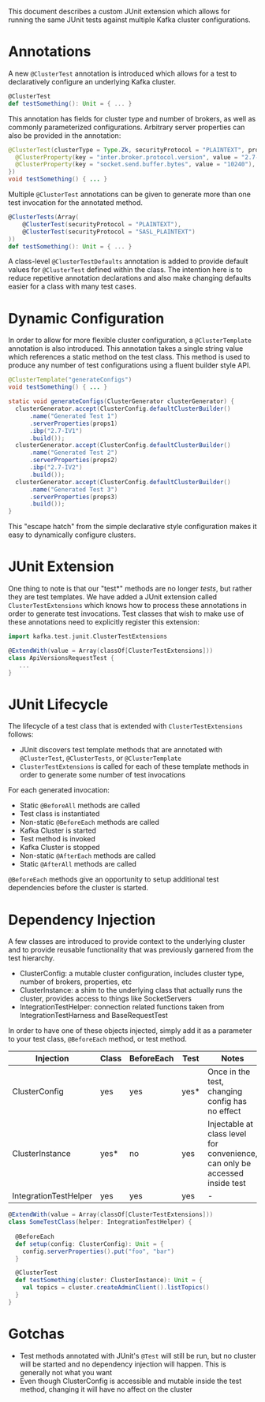 This document describes a custom JUnit extension which allows for running the same JUnit tests against multiple Kafka cluster configurations.

# Annotations

A new `@ClusterTest` annotation is introduced which allows for a test to declaratively configure an underlying Kafka cluster.

```scala
@ClusterTest
def testSomething(): Unit = { ... }
```

This annotation has fields for cluster type and number of brokers, as well as commonly parameterized configurations. Arbitrary server properties can also be provided in the annotation:

```java
@ClusterTest(clusterType = Type.Zk, securityProtocol = "PLAINTEXT", properties = {
  @ClusterProperty(key = "inter.broker.protocol.version", value = "2.7-IV2"),
  @ClusterProperty(key = "socket.send.buffer.bytes", value = "10240"),
})
void testSomething() { ... }
```

Multiple `@ClusterTest` annotations can be given to generate more than one test invocation for the annotated method.

```scala
@ClusterTests(Array(
    @ClusterTest(securityProtocol = "PLAINTEXT"),
    @ClusterTest(securityProtocol = "SASL_PLAINTEXT")
))
def testSomething(): Unit = { ... }
```

A class-level `@ClusterTestDefaults` annotation is added to provide default values for `@ClusterTest` defined within the class. The intention here is to reduce repetitive annotation declarations and also make changing defaults easier for a class with many test cases.

# Dynamic Configuration

In order to allow for more flexible cluster configuration, a `@ClusterTemplate` annotation is also introduced. This annotation takes a single string value which references a static method on the test class. This method is used to produce any number of test configurations using a fluent builder style API.

```java
@ClusterTemplate("generateConfigs")
void testSomething() { ... }

static void generateConfigs(ClusterGenerator clusterGenerator) {
  clusterGenerator.accept(ClusterConfig.defaultClusterBuilder()
      .name("Generated Test 1")
      .serverProperties(props1)
      .ibp("2.7-IV1")
      .build());
  clusterGenerator.accept(ClusterConfig.defaultClusterBuilder()
      .name("Generated Test 2")
      .serverProperties(props2)
      .ibp("2.7-IV2")
      .build());
  clusterGenerator.accept(ClusterConfig.defaultClusterBuilder()
      .name("Generated Test 3")
      .serverProperties(props3)
      .build());
}
```

This "escape hatch" from the simple declarative style configuration makes it easy to dynamically configure clusters.

# JUnit Extension

One thing to note is that our "test*" methods are no longer _tests_, but rather they are test templates. We have added a JUnit extension called `ClusterTestExtensions` which knows how to process these annotations in order to generate test invocations. Test classes that wish to make use of these annotations need to explicitly register this extension:

```scala
import kafka.test.junit.ClusterTestExtensions

@ExtendWith(value = Array(classOf[ClusterTestExtensions]))
class ApiVersionsRequestTest {
   ...
}
```

# JUnit Lifecycle

The lifecycle of a test class that is extended with `ClusterTestExtensions` follows:

* JUnit discovers test template methods that are annotated with `@ClusterTest`, `@ClusterTests`, or `@ClusterTemplate`
* `ClusterTestExtensions` is called for each of these template methods in order to generate some number of test invocations

For each generated invocation:

* Static `@BeforeAll` methods are called
* Test class is instantiated
* Non-static `@BeforeEach` methods are called
* Kafka Cluster is started
* Test method is invoked
* Kafka Cluster is stopped
* Non-static `@AfterEach` methods are called
* Static `@AfterAll` methods are called

`@BeforeEach` methods give an opportunity to setup additional test dependencies before the cluster is started.

# Dependency Injection

A few classes are introduced to provide context to the underlying cluster and to provide reusable functionality that was previously garnered from the test hierarchy.

* ClusterConfig: a mutable cluster configuration, includes cluster type, number of brokers, properties, etc
* ClusterInstance: a shim to the underlying class that actually runs the cluster, provides access to things like SocketServers
* IntegrationTestHelper: connection related functions taken from IntegrationTestHarness and BaseRequestTest

In order to have one of these objects injected, simply add it as a parameter to your test class, `@BeforeEach` method, or test method.

| Injection | Class | BeforeEach | Test | Notes
| --- | --- | --- | --- | --- |
| ClusterConfig | yes | yes | yes* | Once in the test, changing config has no effect |
| ClusterInstance | yes* | no | yes | Injectable at class level for convenience, can only be accessed inside test |
| IntegrationTestHelper | yes | yes | yes | - |

```scala
@ExtendWith(value = Array(classOf[ClusterTestExtensions]))
class SomeTestClass(helper: IntegrationTestHelper) {
 
  @BeforeEach
  def setup(config: ClusterConfig): Unit = {
    config.serverProperties().put("foo", "bar")
  }

  @ClusterTest
  def testSomething(cluster: ClusterInstance): Unit = {
    val topics = cluster.createAdminClient().listTopics()
  }
}
```

# Gotchas

* Test methods annotated with JUnit's `@Test` will still be run, but no cluster will be started and no dependency injection will happen. This is generally not what you want
* Even though ClusterConfig is accessible and mutable inside the test method, changing it will have no affect on the cluster 